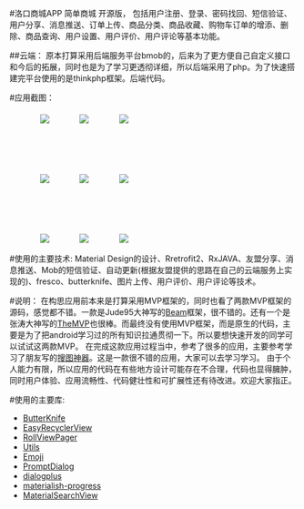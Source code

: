 #洛口商城APP
简单商城 开源版， 包括用户注册、登录、密码找回、短信验证、用户分享、消息推送、订单上传、商品分类、商品收藏、购物车订单的增添、删除、商品查询、用户设置、用户评价、用户评论等基本功能。


##云端：
原本打算采用后端服务平台bmob的，后来为了更方便自己自定义接口和今后的拓展，同时也是为了学习更透彻详细，所以后端采用了php。为了快速搭建完平台使用的是thinkphp框架。后端代码。

#应用截图：
<div>
 <ul>
   <li style="list-style-type:none;margin-top:20px;">
      <image style="margin-left:30px" src = "./introduce/introduce1.png">
      &nbsp;&nbsp;&nbsp;&nbsp;
      <image style="margin-left:30px" src = "./introduce/introduce2.png">
      &nbsp;&nbsp;&nbsp;&nbsp;
      <image style="margin-left:30px" src = "./introduce/introduce3.png">
   </li>
   <br/>
   <br/>
   <br/>
   <li style="list-style-type:none;margin-top:35px;">
      <image style="margin-left:30px" src = "./introduce/introduce4.png">
      &nbsp;&nbsp;&nbsp;&nbsp;
      <image style="margin-left:30px" src = "./introduce/introduce5.png">
      &nbsp;&nbsp;&nbsp;&nbsp;
      <image style="margin-left:30px" src = "./introduce/introduce6.png">
   </li>
    <br/>
   <br/>
   <br/>
   <li style="list-style-type:none;margin-top:35px;">
      <image style="margin-left:30px" src = "./introduce/introduce7.png">
      &nbsp;&nbsp;&nbsp;&nbsp;
      <image style="margin-left:30px" src = "./introduce/introduce8.png">
      &nbsp;&nbsp;&nbsp;&nbsp;
      <image style="margin-left:30px" src = "./introduce/introduce9.png">
   </li>
 </ul>
</div>



#使用的主要技术:
Material Design的设计、Rretrofit2、RxJAVA、友盟分享、消息推送、Mob的短信验证、自动更新(根据友盟提供的思路在自己的云端服务上实现的)、fresco、butterknife、图片上传、用户评价、用户评论等技术。


#说明：
在构思应用前本来是打算采用MVP框架的，同时也看了两款MVP框架的源码，感觉都不错。一款是Jude95大神写的[Beam](https://github.com/Jude95/Beam)框架，很不错的。还有一个是张涛大神写的[TheMVP](https://github.com/kymjs/TheMVP)也很棒。而最终没有使用MVP框架，而是原生的代码，主要是为了把android学习过的所有知识拉通贯彻一下。所以要想快速开发的同学可以试试这两款MVP。
在完成这款应用过程当中，参考了很多的应用，主要参考学习了朋友写的[搜图神器](https://github.com/wenhuaijun/SearchPictureTool)。这是一款很不错的应用，大家可以去学习学习。
由于个人能力有限，所以应用的代码在有些地方设计可能存在不合理，代码也显得臃肿，同时用户体验、应用流畅性、代码健壮性和可扩展性还有待改进。欢迎大家指正。

#使用的主要库:
* [ButterKnife](http://jakewharton.github.io/butterknife/)  
* [EasyRecyclerView](https://github.com/Jude95/EasyRecyclerView)  
* [RollViewPager](https://github.com/Jude95/RollViewPager)  
* [Utils](https://github.com/Jude95/Utils)  
* [Emoji](https://github.com/vanniktech/Emoji)  
* [PromptDialog](https://github.com/ifynn/PromptDialog)  
* [dialogplus](https://github.com/orhanobut/dialogplus)  
* [materialish-progress](https://github.com/pnikosis/materialish-progress) 
* [MaterialSearchView](https://github.com/MiguelCatalan/MaterialSearchView) 







